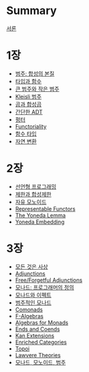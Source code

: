 # Summary

[서론](./introduction.md)

# 1장

- [범주: 합성의 본질]()
- [타입과 함수]()
- [큰 범주와 작은 범주]()
- [Kleisli 범주]()
- [곱과 합성곱]()
- [간단한 ADT]()
- [펑터]()
- [Functoriality]()
- [함수 타입]()
- [자연 변환]()

# 2장

- [선언형 프로그래밍]()
- [제한과 합성제한]()
- [자유 모노이드]()
- [Representable Functors]()
- [The Yoneda Lemma]()
- [Yoneda Embedding]()

# 3장

- [모든 것은 사상]()
- [Adjunctions]()
- [Free/Forgetful Adjunctions]()
- [모나드: 프로그래머의 정의]()
- [모나드와 이펙트]()
- [범주적인 모나드]()
- [Comonads]()
- [F-Algebras]()
- [Algebras for Monads]()
- [Ends and Coends]()
- [Kan Extensions]()
- [Enriched Categories]()
- [Topoi]()
- [Lawvere Theories]()
- [모나드, 모노이드, 범주]()
